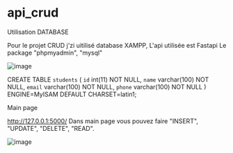 # api_crud

Utilisation DATABASE

Pour le projet CRUD j'zi uitilisé database XAMPP, L'api utilisée est Fastapi Le package "phpmyadmin", "mysql"

![image](https://user-images.githubusercontent.com/56391792/222458613-619a26fb-ceaa-40fe-a26e-42f2aee08a16.png)

CREATE TABLE `students` (
  `id` int(11) NOT NULL,
  `name` varchar(100) NOT NULL,
  `email` varchar(100) NOT NULL,
  `phone` varchar(100) NOT NULL
) ENGINE=MyISAM DEFAULT CHARSET=latin1;


Main page

http://127.0.0.1:5000/
Dans main page vous pouvez faire "INSERT", "UPDATE", "DELETE", "READ". 

![image](https://user-images.githubusercontent.com/56391792/222458664-2e655935-a685-43e4-96e4-7af5a09ee491.png)


